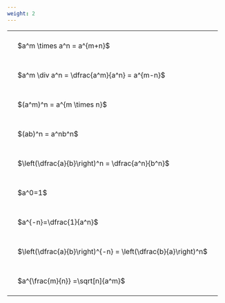 ```yaml
---
weight: 2
---
```


<style type="text/css">
#T_c8a46 th.col_heading {
  text-align: left;
  font-size: 1em;
}
#T_c8a46 td {
  text-align: left;
  font-size: 1em;
  padding: 1.5em;
}
</style>
<table id="T_c8a46">
  <thead>
  </thead>
  <tbody>
    <tr>
      <td id="T_c8a46_row0_col0" class="data row0 col0" >$a^m \times a^n = a^{m+n}$</td>
    </tr>
    <tr>
      <td id="T_c8a46_row1_col0" class="data row1 col0" >$a^m \div a^n = \dfrac{a^m}{a^n} = a^{m-n}$</td>
    </tr>
    <tr>
      <td id="T_c8a46_row2_col0" class="data row2 col0" >$(a^m)^n = a^{m \times n}$</td>
    </tr>
    <tr>
      <td id="T_c8a46_row3_col0" class="data row3 col0" >$(ab)^n = a^nb^n$</td>
    </tr>
    <tr>
      <td id="T_c8a46_row4_col0" class="data row4 col0" >$\left(\dfrac{a}{b}\right)^n = \dfrac{a^n}{b^n}$</td>
    </tr>
    <tr>
      <td id="T_c8a46_row5_col0" class="data row5 col0" >$a^0=1$</td>
    </tr>
    <tr>
      <td id="T_c8a46_row6_col0" class="data row6 col0" >$a^{-n}=\dfrac{1}{a^n}$</td>
    </tr>
    <tr>
      <td id="T_c8a46_row7_col0" class="data row7 col0" >$\left(\dfrac{a}{b}\right)^{-n} = \left(\dfrac{b}{a}\right)^n$</td>
    </tr>
    <tr>
      <td id="T_c8a46_row8_col0" class="data row8 col0" >$a^{\frac{m}{n}} =\sqrt[n]{a^m}$</td>
    </tr>
  </tbody>
</table>
